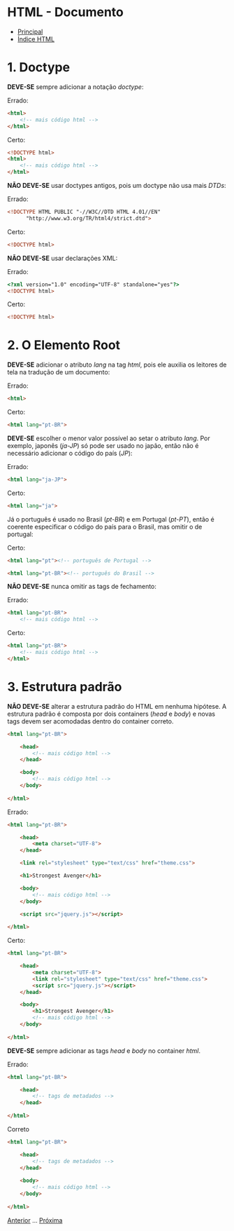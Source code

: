 # HTML - Documento

* [Principal](readme.md)
* [Índice HTML](html.md)

# 1. Doctype

**DEVE-SE** sempre adicionar a notação *doctype*:

Errado:

```html
<html>
    <!-- mais código html -->
</html>
```

Certo:

```html
<!DOCTYPE html>
<html>
    <!-- mais código html -->
</html>
```

**NÃO DEVE-SE** usar doctypes antigos, pois um doctype não usa mais *DTDs*: 

Errado:

```html
<!DOCTYPE HTML PUBLIC "-//W3C//DTD HTML 4.01//EN"
      "http://www.w3.org/TR/html4/strict.dtd">
```

Certo:

```html
<!DOCTYPE html>
```

**NÃO DEVE-SE** usar declarações XML:

Errado:

```html
<?xml version="1.0" encoding="UTF-8" standalone="yes"?>
<!DOCTYPE html>
```

Certo:

```html
<!DOCTYPE html>
```

# 2. O Elemento Root

**DEVE-SE** adicionar o atributo *lang* na tag *html*, pois ele auxilia os leitores de tela na tradução de um documento:

Errado:

```html
<html>
```

Certo:

```html
<html lang="pt-BR">
```

**DEVE-SE** escolher o menor valor possível ao setar o atributo *lang*. Por exemplo, japonês (*ja-JP*) só pode ser usado no japão, então não é necessário adicionar o código do país (*JP*):

Errado:

```html
<html lang="ja-JP">
```

Certo:

```html
<html lang="ja">
```

Já o português é usado no Brasil (*pt-BR*) e em Portugal (*pt-PT*), então é coerente especificar o código do país para o Brasil, mas omitir o de portugal:

Certo:

```html
<html lang="pt"><!-- português de Portugal -->
```

```html
<html lang="pt-BR"><!-- português do Brasil -->
```

**NÃO DEVE-SE** nunca omitir as tags de fechamento:

Errado:

```html
<html lang="pt-BR">
    <!-- mais código html -->
```

Certo:

```html
<html lang="pt-BR">
    <!-- mais código html -->
</html>
```

# 3. Estrutura padrão

**NÃO DEVE-SE** alterar a estrutura padrão do HTML em nenhuma hipótese. A estrutura padrão é composta por dois containers (*head* e *body*) e novas tags devem ser acomodadas dentro do container correto.

```html
<html lang="pt-BR">

    <head>
        <!-- mais código html -->
    </head>

    <body>
        <!-- mais código html -->
    </body>
    
</html>
```

Errado:

```html
<html lang="pt-BR">

    <head>
        <meta charset="UTF-8">
    </head>

    <link rel="stylesheet" type="text/css" href="theme.css">

    <h1>Strongest Avenger</h1>

    <body>
        <!-- mais código html -->
    </body>

    <script src="jquery.js"></script>
    
</html>
```

Certo:

```html
<html lang="pt-BR">

    <head>
        <meta charset="UTF-8">
        <link rel="stylesheet" type="text/css" href="theme.css">
        <script src="jquery.js"></script>
    </head>

    <body>
        <h1>Strongest Avenger</h1>
        <!-- mais código html -->
    </body>
    
</html>
```

**DEVE-SE** sempre adicionar as tags *head* e *body* no container *html*.

Errado:

```html
<html lang="pt-BR">

    <head>
        <!-- tags de metadados -->
    </head>
    
</html>
```

Correto
```html
<html lang="pt-BR">

    <head>
        <!-- tags de metadados -->
    </head>
    
    <body>
        <!-- mais código html -->
    </body>
    
</html>
```

[Anterior](html.md) ... [Próxima](html-02-metadados.md)

